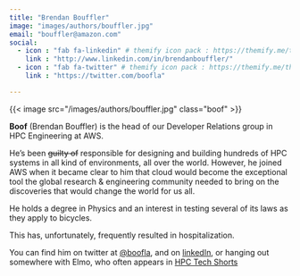 ```yaml
---
title: "Brendan Bouffler"
image: "images/authors/bouffler.jpg"
email: "bouffler@amazon.com"
social:
  - icon : "fab fa-linkedin" # themify icon pack : https://themify.me/themify-icons
    link : "http://www.linkedin.com/in/brendanbouffler/"
  - icon : "fab fa-twitter" # themify icon pack : https://themify.me/themify-icons
    link : "https://twitter.com/boofla"

---
```


<style>
.boof {
  float:right !important;
  width:350px;
  padding: 10px;
  }
</style>

{{< image src="/images/authors/bouffler.jpg" class="boof" >}}

**Boof** (Brendan Bouffler) is the head of our Developer Relations group in HPC Engineering at AWS.

He’s been ~~guilty of~~ responsible for designing and building hundreds of HPC systems in all kind of environments, all over the world. However, he joined AWS when it became clear to him that cloud would become the exceptional tool the global research & engineering community needed to bring on the discoveries that would change the world for us all.

He holds a degree in Physics and an interest in testing several of its laws as they apply to bicycles. 

This has, unfortunately, frequently resulted in hospitalization.

You can find him on twitter at [@boofla](https://twitter.com/boofla), and on [linkedIn](http://www.linkedin.com/in/brendanbouffler/), or hanging out somewhere with Elmo, who often appears in [HPC Tech Shorts](https://youtu.be/1y5Ix2HS8sw?t=214)
